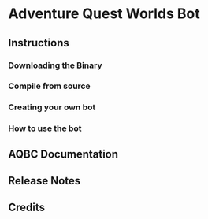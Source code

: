 # Adventure Quest Worlds Bot

## Instructions

### Downloading the Binary

### Compile from source

### Creating your own bot

### How to use the bot

## AQBC Documentation

## Release Notes

## Credits
